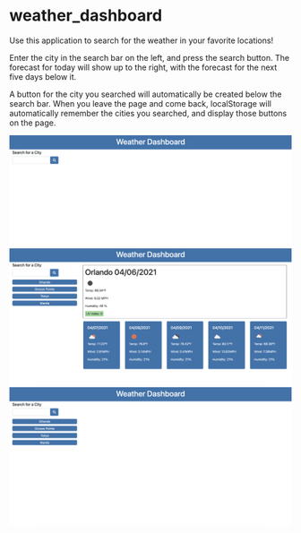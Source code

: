 # weather_dashboard

Use this application to search for the weather in your favorite locations!

Enter the city in the search bar on the left, and press the search button.  The forecast for today will show up to the right, with the forecast for the next five days below it.

A button for the city you searched will automatically be created below the search bar.  When you leave the page and come back, localStorage will automatically remember the cities you searched, and display those buttons on the page.

<img src="1.png">
<img src="2.png">
<img src="3.png">